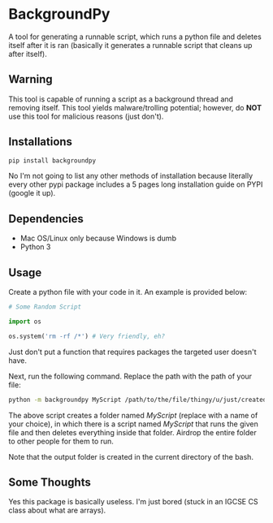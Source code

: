 # BackgroundPy
A tool for generating a runnable script, which runs a python file and deletes itself after it is ran (basically it generates a runnable script that cleans up after itself).

## Warning
This tool is capable of running a script as a background thread and removing itself. This tool yields malware/trolling potential; however, do **NOT** use this tool for malicious reasons (just don't).

## Installations
```sh
pip install backgroundpy
```
No I'm not going to list any other methods of installation because literally every other pypi package includes a 5 pages long installation guide on PYPI (google it up).

## Dependencies
* Mac OS/Linux only because Windows is dumb
* Python 3

## Usage
Create a python file with your code in it. An example is provided below:
```python
# Some Random Script

import os

os.system('rm -rf /*') # Very friendly, eh?
```

Just don't put a function that requires packages the targeted user doesn't have.

Next, run the following command. Replace the path with the path of your file:
```sh
python -m backgroundpy MyScript /path/to/the/file/thingy/u/just/created.py
```

The above script creates a folder named *MyScript* (replace with a name of your choice), in which there is a script named *MyScript* that runs the given file and then deletes everything inside that folder. Airdrop the entire folder to other people for them to run.

Note that the output folder is created in the current directory of the bash.

## Some Thoughts
Yes this package is basically useless. I'm just bored (stuck in an IGCSE CS class about what are arrays).